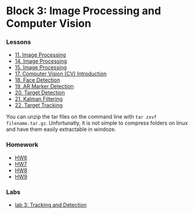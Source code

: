 # Block 3: Image Processing and Computer Vision

### Lessons

- [11. Image Processing](lsn11.tar.gz)
- [14. Image Processing](lsn14.tar.gz)
- [15. Image Processing](lsn15.tar.gz)
- [17. Computer Vision (CV) Introduction](lsn17.tar.gz)
- [18. Face Detection](lsn18.tar.gz)
- [19. AR Marker Detection](lsn19.tar.gz)
- [20. Target Detection](lsn20.tar.gz)
- [21. Kalman Filtering](lsn21-kf.pptx)
- [22. Target Tracking](lsn22.tar.gz)

You can unzip the tar files on the command line with `tar zxvf filename.tar.gz`.
Unfortunatly, it is not simple to compress folders on linux and have them easily
extractable in windoze.

### Homework

- [HW6](hw6.pdf)
- [HW7](hw7.pdf)
- [HW8](hw8.pdf)
- [HW9](hw9.pdf)

### Labs

- [lab 3: Tracking and Detection](lab3.pdf)
